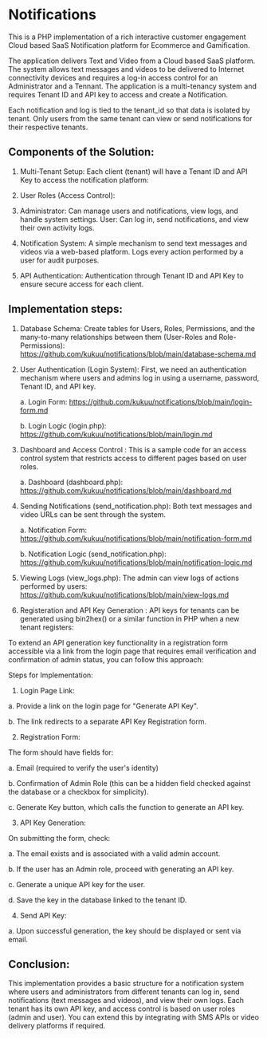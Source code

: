 # Notifications

This is a PHP implementation of a rich interactive customer engagement Cloud based  SaaS Notification  platform for Ecommerce and Gamification.

The application delivers Text and Video from a Cloud based SaaS platform. The system allows text messages and videos to be delivered to Internet connectivity devices and requires a log-in access control for an Administrator and a Tennant. The application is  a multi-tenancy system and requires Tenant ID and API key to access and create a Notification.

Each notification and log is tied to the tenant_id so that data is isolated by tenant. Only users from the same tenant can view or send notifications for their respective tenants.

## Components of the Solution:

1. Multi-Tenant Setup: Each client (tenant) will have a Tenant ID and API Key to access the notification platform: 

2. User Roles (Access Control):

3. Administrator: Can manage users and notifications, view logs, and handle system settings.
User: Can log in, send notifications, and view their own activity logs.


4. Notification System: A simple mechanism to send text messages and videos via a web-based platform.
Logs every action performed by a user for audit purposes.

5. API Authentication: Authentication through Tenant ID and API Key to ensure secure access for each client.

## Implementation steps: 

1. Database Schema: Create tables for Users, Roles, Permissions, and the many-to-many relationships between them (User-Roles and Role-Permissions): https://github.com/kukuu/notifications/blob/main/database-schema.md
2. User Authentication (Login System): First, we need an authentication mechanism where users and admins log in using a username, password, Tenant ID, and API key.

   a. Login Form: https://github.com/kukuu/notifications/blob/main/login-form.md

   b. Login Logic (login.php): https://github.com/kukuu/notifications/blob/main/login.md
4. Dashboard and Access Control : This is a sample code for an access control system that restricts access to different pages based on user roles.

   a. Dashboard (dashboard.php): https://github.com/kukuu/notifications/blob/main/dashboard.md
   
6. Sending Notifications (send_notification.php): Both text messages and video URLs can be sent through the system.

   a. Notification Form: https://github.com/kukuu/notifications/blob/main/notification-form.md

   b. Notification Logic (send_notification.php): https://github.com/kukuu/notifications/blob/main/notification-logic.md
   
8. Viewing Logs (view_logs.php): The admin can view logs of actions performed by users: https://github.com/kukuu/notifications/blob/main/view-logs.md
9. Registeration and API Key Generation : API keys for tenants can be generated using bin2hex() or a similar function in PHP when a new tenant registers:

To extend an API generation key functionality in a registration form accessible via a link from the login page that requires email verification and confirmation of admin status, you can follow this approach:

Steps for Implementation:

1. Login Page Link:

a. Provide a link on the login page for "Generate API Key".

b. The link redirects to a separate API Key Registration form.


2. Registration Form:

The form should have fields for:

a. Email (required to verify the user's identity)

b. Confirmation of Admin Role (this can be a hidden field checked against the database or a checkbox for simplicity).

c. Generate Key button, which calls the function to generate an API key.


3. API Key Generation:

On submitting the form, check:

a. The email exists and is associated with a valid admin account.

b. If the user has an Admin role, proceed with generating an API key.

c. Generate a unique API key for the user.

d. Save the key in the database linked to the tenant ID.


4. Send API Key:

a. Upon successful generation, the key should be displayed or sent via email.

## Conclusion:

This implementation provides a basic structure for a notification system where users and administrators from different tenants can log in, send notifications (text messages and videos), and view their own logs. Each tenant has its own API key, and access control is based on user roles (admin and user). You can extend this by integrating with SMS APIs or video delivery platforms if required.
 
